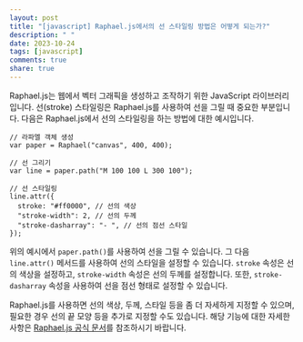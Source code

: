 ```yaml
---
layout: post
title: "[javascript] Raphael.js에서의 선 스타일링 방법은 어떻게 되는가?"
description: " "
date: 2023-10-24
tags: [javascript]
comments: true
share: true
---
```


Raphael.js는 웹에서 벡터 그래픽을 생성하고 조작하기 위한 JavaScript 라이브러리입니다. 선(stroke) 스타일링은 Raphael.js를 사용하여 선을 그릴 때 중요한 부분입니다. 다음은 Raphael.js에서 선의 스타일링을 하는 방법에 대한 예시입니다.

```
// 라파엘 객체 생성
var paper = Raphael("canvas", 400, 400);

// 선 그리기
var line = paper.path("M 100 100 L 300 100");

// 선 스타일링
line.attr({
  stroke: "#ff0000", // 선의 색상
  "stroke-width": 2, // 선의 두께
  "stroke-dasharray": "- ", // 선의 점선 스타일
});

```

위의 예시에서 `paper.path()`를 사용하여 선을 그릴 수 있습니다. 그 다음 `line.attr()` 메서드를 사용하여 선의 스타일을 설정할 수 있습니다. `stroke` 속성은 선의 색상을 설정하고, `stroke-width` 속성은 선의 두께를 설정합니다. 또한, `stroke-dasharray` 속성을 사용하여 선을 점선 형태로 설정할 수 있습니다.

Raphael.js를 사용하면 선의 색상, 두께, 스타일 등을 좀 더 자세하게 지정할 수 있으며, 필요한 경우 선의 끝 모양 등을 추가로 지정할 수도 있습니다. 해당 기능에 대한 자세한 사항은 [Raphael.js 공식 문서](https://dmitrybaranovskiy.github.io/raphael/reference.html#Element.attr)를 참조하시기 바랍니다.